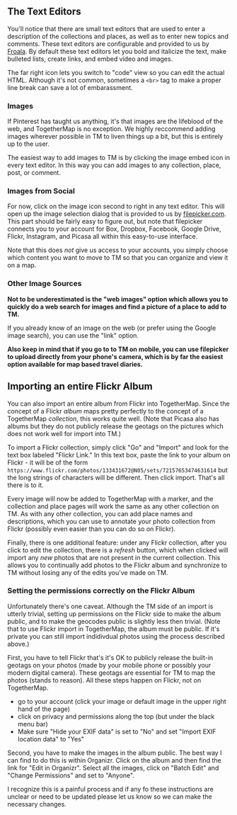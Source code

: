## The Text Editors

You'll notice that there are small text editors that are used to enter a description of the collections and places, as well as to enter new topics and comments.  These text editors are configurable and provided to us by [Froala](froala.com).  By default these text editors let you bold and italicize the text, make bulleted lists, create links, and embed video and images.  

The far right icon lets you switch to "code" view so you can edit the actual HTML.  Although it's not common, sometimes a `<br>` tag to make a proper line break can save a lot of embarassment.

### Images

If Pinterest has taught us anything, it's that images are the lifeblood of the web, and TogetherMap is no exception.  We highly reccommend adding images wherever possible in TM to liven things up a bit, but this is entirely up to the user.  

The easiest way to add images to TM is by clicking the image embed icon in every text editor.  In this way you can add images to any collection, place, post, or comment.

### Images from Social

For now, click on the image icon second to right in any text editor.  This will open up the image selection dialog that is provided to us by [filepicker.com](https://www.filepicker.com/).  This part should be fairly easy to figure out, but note that filepicker connects you to your account for Box, Dropbox, Facebook, Google Drive, Flickr, Instagram, and Picasa all within this easy-to-use interface.  

Note that this does *not* give us access to your accounts, you simply choose which content you want to move to TM so that you can organize and view it on a map.

### Other Image Sources

**Not to be underestimated is the "web images" option which allows you to quickly do a web search for images and find a picture of a place to add to TM.**

If you already know of an image on the web (or prefer using the Google image search), you can use the "link" option.  

**Also keep in mind that if you go to to TM on mobile, you can use filepicker to upload directly from your phone's camera, which is by far the easiest option available for map based travel diaries.**

## Importing an entire Flickr Album

You can also import an entire album from Flickr into TogetherMap.  Since the concept of a Flickr *album* maps pretty perfectly to the concept of a TogetherMap *collection*, this works quite well.  (Note that Picasa also has albums but they do not publicly release the geotags on the pictures which does not work well for import into TM.)

To import a Flickr collection, simply click "Go" and "Import" and look for the text box labeled "Flickr Link."  In this text box, paste the link to your album on Flickr - it will be of the form `https://www.flickr.com/photos/133431672@N05/sets/72157653474631614` but the long strings of characters will be different.  Then click import.  That's all there is to it.  

Every image will now be added to TogetherMap with a marker, and the collection and place pages will work the same as any other collection on TM.  As with any other collection, you can add place names and descriptions, which you can use to annotate your photo collection from Flickr (possibly even easier than you can do so on Flickr). 

Finally, there is one additional feature: under any Flickr collection, after you click to edit the collection, there is a *refresh* button, which when clicked will import any *new* photos that are not present in the current collection.  This allows you to continually add photos to the Flickr album and synchronize to TM without losing any of the edits you've made on TM.

### Setting the permissions correctly on the Flickr Album

Unfortunately there's one caveat.  Although the TM side of an import is utterly trivial, setting up permissions on the Flickr side to make the album public, and to make the geocodes public is slightly less then trivial.  (Note that to use Flickr import in TogetherMap, the album must be public.  If it's private you can still import indidivdual photos using the process described above.)

First, you have to tell Flickr that's it's OK to publicly release the built-in geotags on your photos (made by your mobile phone or possibly your modern digital camera).  These geotags are essential for TM to map the photos (stands to reason).  All these steps happen on Flickr, not on TogetherMap.

* go to your account (click your image or default image in the upper right hand of the page)
* click on privacy and permissions along the top (but under the black menu bar)
* Make sure "Hide your EXIF data" is set to "No" and set "Import EXIF location data" to "Yes"

Second, you have to make the images in the album public.  The best way I can find to do this is within Organizr.  Click on the album and then find the link for "Edit in Organizr".  Select all the images, click on "Batch Edit" and "Change Permissions" and set to "Anyone".

I recognize this is a painful process and if any fo these instructions are unclear or need to be updated please let us know so we can make the necessary changes.


